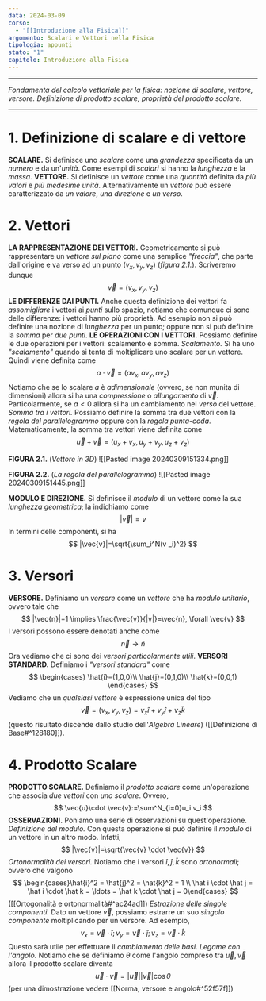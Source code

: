 ```yaml
---
data: 2024-03-09
corso:
  - "[[Introduzione alla Fisica]]"
argomento: Scalari e Vettori nella Fisica
tipologia: appunti
stato: "1"
capitolo: Introduzione alla Fisica
---
```

- - -
*Fondamenta del calcolo vettoriale per la fisica: nozione di scalare, vettore, versore. Definizione di prodotto scalare, proprietà del prodotto scalare.*
- - -
# 1. Definizione di scalare e di vettore
**SCALARE.** Si definisce uno *scalare* come una *grandezza* specificata da un *numero* e da un'*unità*. Come esempi di *scalari* si hanno la *lunghezza* e la *massa*.
**VETTORE.** Si definisce un *vettore* come una *quantità* definita da *più valori* e *più medesime unità*. Alternativamente un *vettore* può essere caratterizzato da *un valore*, *una direzione* e *un verso*.

# 2. Vettori
**LA RAPPRESENTAZIONE DEI VETTORI.** Geometricamente si può rappresentare un *vettore sul piano* come una semplice *"freccia"*, che parte dall'origine e va verso ad un punto $(v_x, v_y, v_z)$ (*figura 2.1.*). Scriveremo dunque
$$
\vec{v}=(v_x, v_y, v_z)
$$
**LE DIFFERENZE DAI PUNTI.** Anche questa definizione dei vettori fa *assomigliare* i vettori ai *punti* sullo spazio, notiamo che comunque ci sono delle differenze: i vettori hanno più proprietà.
Ad esempio non si può definire una nozione di *lunghezza* per un punto; oppure non si può definire la *somma* per *due punti*.
**LE OPERAZIONI CON I VETTORI.** Possiamo definire le due operazioni per i vettori: scalamento e somma.
*Scalamento.* Si ha uno *"scalamento"* quando si tenta di moltiplicare uno scalare per un vettore. Quindi viene definita come
$$
a \cdot \vec{v} = (a v_x, av_y, av_z)
$$
Notiamo che se lo scalare $a$ è *adimensionale* (ovvero, se non munita di dimensioni) allora si ha una *compressione* o *allungamento* di $\vec{v}$. Particolarmente, se $a<0$ allora si ha un cambiamento nel *verso* del vettore.
*Somma tra i vettori.* Possiamo definire la somma tra due vettori con la *regola del parallelogrammo* oppure con la *regola punta-coda*. Matematicamente, la somma tra vettori viene definita come
$$
\vec{u}+\vec{v}=(u_x+v_x, u_y+v_y, u_z+v_z)
$$

**FIGURA 2.1.** (*Vettore in 3D*)
![[Pasted image 20240309151334.png]]

**FIGURA 2.2.** (*La regola del parallelogrammo*)
![[Pasted image 20240309151445.png]]

**MODULO E DIREZIONE.** Si definisce il *modulo* di un vettore come la sua *lunghezza geometrica*; la indichiamo come
$$|\vec{v}| = v$$
In termini delle componenti, si ha
$$
|\vec{v}|=\sqrt{\sum_i^N(v _i)^2}
$$

# 3. Versori
**VERSORE.** Definiamo un *versore* come un *vettore* che ha *modulo unitario*, ovvero tale che
$$
|\vec{n}|=1 \implies \frac{\vec{v}}{|v|}=\vec{n}, \forall \vec{v}
$$
I versori possono essere denotati anche come
$$
\vec{n} \to \hat{n}
$$
Ora vediamo che ci sono dei *versori particolarmente utili*.
**VERSORI STANDARD.** Definiamo i *"versori standard"* come
$$
\begin{cases}
\hat{i}=(1,0,0)\\
\hat{j}=(0,1,0)\\
\hat{k}=(0,0,1)
\end{cases}
$$
Vediamo che un *qualsiasi vettore* è espressione unica del tipo
$$
\vec{v}=(v_x, v_y, v_z)=v_x \hat{i}+v_y \hat{j}+v_z \hat{k}
$$
(questo risultato discende dallo studio dell'*Algebra Lineare*) ([[Definizione di Base#^128180]]).

# 4. Prodotto Scalare
**PRODOTTO SCALARE.** Definiamo il *prodotto scalare* come un'operazione che associa *due vettori* con *uno scalare*. Ovvero,
$$
\vec{u}\cdot \vec{v}:=\sum^N_{i=0}u_i v_i
$$
**OSSERVAZIONI.** Poniamo una serie di osservazioni su quest'operazione.
*Definizione del modulo.* Con questa operazione si può definire il *modulo* di un vettore in un altro modo. Infatti,
$$
|\vec{v}|=\sqrt{\vec{v} \cdot \vec{v}}
$$
*Ortonormalità dei versori.* Notiamo che i versori $\hat{i},\hat{j},\hat{k}$ sono *ortonormali*; ovvero che valgono
$$
\begin{cases}\hat{i}^2 = \hat{j}^2 = \hat{k}^2 = 1 \\ \hat i \cdot \hat j = \hat i \cdot \hat k = \ldots = \hat k \cdot \hat j = 0\end{cases}
$$
([[Ortogonalità e ortonormalità#^ac24ad]])
*Estrazione delle singole componenti.* Dato un vettore $\vec{v}$, possiamo estrarre un suo *singolo componente* moltiplicando per un versore. Ad esempio,
$$
v_x = \vec v \cdot \hat i ; v_y = \vec v \cdot \hat j; v_z = \vec v \cdot \hat k
$$
Questo sarà utile per effettuare il *cambiamento delle basi*.
*Legame con l'angolo.* Notiamo che se definiamo $\theta$ come l'angolo compreso tra $\vec{u}, \vec{v}$ allora il prodotto scalare diventa
$$
\vec{u} \cdot \vec{v} = |\vec{u}||\vec{v}|\cos\theta
$$
(per una dimostrazione vedere [[Norma, versore e angolo#^52f57f]])